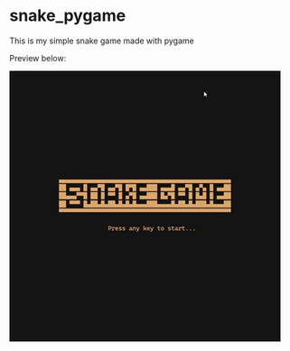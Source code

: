# snake_pygame

This is my simple snake game made with pygame

Preview below:

![game preview](snake_game/images/snake_pygame_preview.gif "preview of the game")
